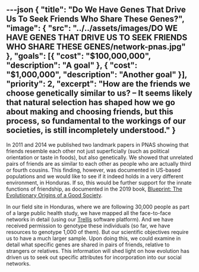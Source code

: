 ---json
{
  "title": "Do We Have Genes That Drive Us To Seek Friends Who Share These Genes?",
  "image": {
    "src": "../../assets/images/DO WE HAVE GENES THAT DRIVE US TO SEEK FRIENDS WHO SHARE THESE GENES/network-pnas.jpg"
  },
  "goals": [{
    "cost": "$100,000,000",
    "description": "A goal"
  }, {
    "cost": "$1,000,000",
    "description": "Another goal"
  }],
  "priority": 2,
  "excerpt": "How are the friends we choose genetically similar to us? – It seems likely that natural selection has shaped how we go about making and choosing friends, but this process, so fundamental to the workings of our societies, is still incompletely understood."
}
---

In 2011 and 2014 we published two landmark papers in PNAS showing that friends resemble each other not just superficially (such as political orientation or taste in foods), but also genetically.  We showed that unrelated pairs of friends are as similar to each other as people who are actually third or fourth cousins.  This finding, however, was documented in US-based populations and we would like to see if it indeed holds in a very different environment, in Honduras.  If so, this would be further support for the innate functions of friendship, as documented in the 2019 book, [Blueprint: The Evolutionary Origins of a Good Society](http://humannaturelab.net/blueprint-the-book).

In our field site in Honduras, where we are following 30,000 people as part of a large public health study, we have mapped all the face-to-face networks in detail (using our [Trellis](http://trellis.yale.edu) software platform).  And we have received permission to genotype these individuals (so far, we have resources to genotype 1,000 of them).  But our scientific objectives require us to have a much larger sample. Upon doing this, we could examine in detail what specific genes are shared in pairs of friends, relative to strangers or relatives. This information will shed light on how evolution has driven us to seek out specific attributes for incorporation into our social networks.